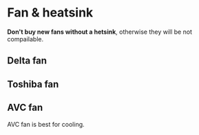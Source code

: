 # Fan & heatsink
**Don't buy new fans without a hetsink**, otherwise they will be not compailable.
## Delta fan
## Toshiba fan
## AVC fan
AVC fan is best for cooling.

